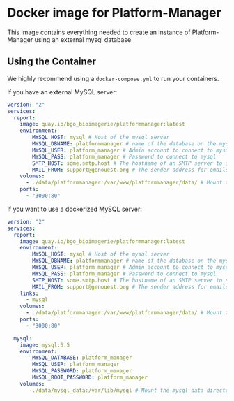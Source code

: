 # Docker image for Platform-Manager

This image contains everything needed to create an instance of Platform-Manager
using an external mysql database

## Using the Container

We highly recommend using a `docker-compose.yml` to run your containers.

If you have an external MySQL server:

```yaml
version: "2"
services:
  report:
    image: quay.io/bgo_bioimagerie/platformmanager:latest
    environment:
        MYSQL_HOST: mysql # Host of the mysql server
        MYSQL_DBNAME: platformmanager # name of the database on the mysql server
        MYSQL_USER: platform_manager # Admin account to connect to mysql
        MYSQL_PASS: platform_manager # Password to connect to mysql
        SMTP_HOST: some.smtp.host # The hostname of an SMTP server to send emails
        MAIL_FROM: support@genouest.org # The sender address for emails sent by platformmanager (should be a real one to avoid being classified as spam)
    volumes:
      - ./data/platformmanager:/var/www/platformmanager/data/ # Mount the application data directory and backup it
    ports:
      - "3000:80"
```

If you want to use a dockerized MySQL server:

```yaml
version: "2"
services:
  report:
    image: quay.io/bgo_bioimagerie/platformmanager:latest
    environment:
        MYSQL_HOST: mysql # Host of the mysql server
        MYSQL_DBNAME: platformmanager # name of the database on the mysql server
        MYSQL_USER: platform_manager # Admin account to connect to mysql
        MYSQL_PASS: platform_manager # Password to connect to mysql
        SMTP_HOST: some.smtp.host # The hostname of an SMTP server to send emails
        MAIL_FROM: support@genouest.org # The sender address for emails sent by platformmanager (should be a real one to avoid being classified as spam)
    links:
      - mysql
    volumes:
      - ./data/platformmanager:/var/www/platformmanager/data/ # Mount the application data directory
    ports:
      - "3000:80"

  mysql:
    image: mysql:5.5
    environment:
        MYSQL_DATABASE: platform_manager
        MYSQL_USER: platform_manager
        MYSQL_PASSWORD: platform_manager
        MYSQL_ROOT_PASSWORD: platform_manager
    volumes:
       -./data/mysql_data:/var/lib/mysql # Mount the mysql data directory and backup it
```
